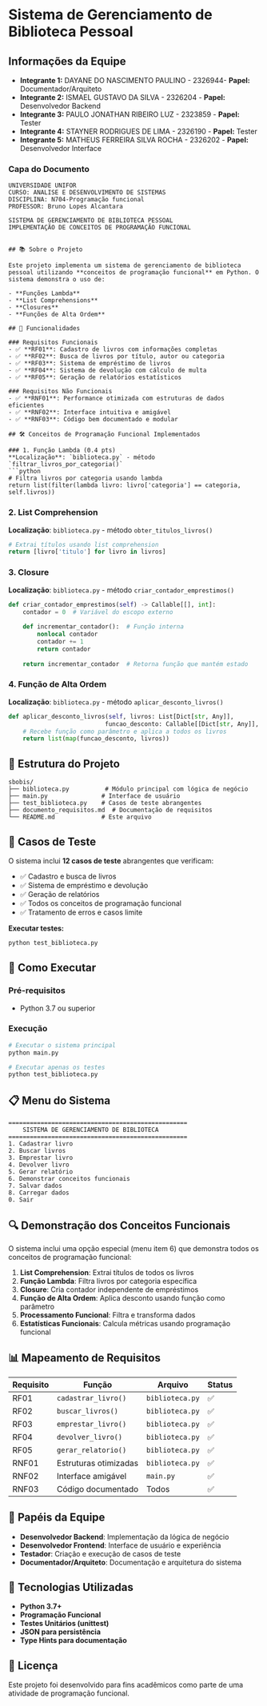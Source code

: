 # Sistema de Gerenciamento de Biblioteca Pessoal

## Informações da Equipe
- **Integrante 1:** DAYANE DO NASCIMENTO PAULINO - 2326944- **Papel:** Documentador/Arquiteto
- **Integrante 2:** ISMAEL GUSTAVO DA SILVA - 2326204 - **Papel:** Desenvolvedor Backend
- **Integrante 3:** PAULO JONATHAN RIBEIRO LUZ - 2323859 - **Papel:** Tester
- **Integrante 4:** STAYNER RODRIGUES DE LIMA - 2326190 - **Papel:** Tester
- **Integrante 5:** MATHEUS FERREIRA SILVA ROCHA - 2326202 - **Papel:** Desenvolvedor Interface

### Capa do Documento 
```
UNIVERSIDADE UNIFOR
CURSO: ANALISE E DESENVOLVIMENTO DE SISTEMAS
DISCIPLINA: N704-Programação funcional
PROFESSOR: Bruno Lopes Alcantara

SISTEMA DE GERENCIAMENTO DE BIBLIOTECA PESSOAL
IMPLEMENTAÇÃO DE CONCEITOS DE PROGRAMAÇÃO FUNCIONAL


## 📚 Sobre o Projeto

Este projeto implementa um sistema de gerenciamento de biblioteca pessoal utilizando **conceitos de programação funcional** em Python. O sistema demonstra o uso de:

- **Funções Lambda**
- **List Comprehensions** 
- **Closures**
- **Funções de Alta Ordem**

## 🚀 Funcionalidades

### Requisitos Funcionais
- ✅ **RF01**: Cadastro de livros com informações completas
- ✅ **RF02**: Busca de livros por título, autor ou categoria
- ✅ **RF03**: Sistema de empréstimo de livros
- ✅ **RF04**: Sistema de devolução com cálculo de multa
- ✅ **RF05**: Geração de relatórios estatísticos

### Requisitos Não Funcionais
- ✅ **RNF01**: Performance otimizada com estruturas de dados eficientes
- ✅ **RNF02**: Interface intuitiva e amigável
- ✅ **RNF03**: Código bem documentado e modular

## 🛠️ Conceitos de Programação Funcional Implementados

### 1. Função Lambda (0.4 pts)
**Localização**: `biblioteca.py` - método `filtrar_livros_por_categoria()`
```python
# Filtra livros por categoria usando lambda
return list(filter(lambda livro: livro['categoria'] == categoria, self.livros))
```

### 2. List Comprehension
**Localização**: `biblioteca.py` - método `obter_titulos_livros()`
```python
# Extrai títulos usando list comprehension
return [livro['titulo'] for livro in livros]
```

### 3. Closure 
**Localização**: `biblioteca.py` - método `criar_contador_emprestimos()`
```python
def criar_contador_emprestimos(self) -> Callable[[], int]:
    contador = 0  # Variável do escopo externo
    
    def incrementar_contador():  # Função interna
        nonlocal contador
        contador += 1
        return contador
    
    return incrementar_contador  # Retorna função que mantém estado
```

### 4. Função de Alta Ordem 
**Localização**: `biblioteca.py` - método `aplicar_desconto_livros()`
```python
def aplicar_desconto_livros(self, livros: List[Dict[str, Any]], 
                           funcao_desconto: Callable[[Dict[str, Any]], Dict[str, Any]]) -> List[Dict[str, Any]]:
    # Recebe função como parâmetro e aplica a todos os livros
    return list(map(funcao_desconto, livros))
```

## 📁 Estrutura do Projeto

```
sbobis/
├── biblioteca.py          # Módulo principal com lógica de negócio
├── main.py               # Interface de usuário
├── test_biblioteca.py    # Casos de teste abrangentes
├── documento_requisitos.md  # Documentação de requisitos
└── README.md             # Este arquivo
```

## 🧪 Casos de Teste

O sistema inclui **12 casos de teste** abrangentes que verificam:

- ✅ Cadastro e busca de livros
- ✅ Sistema de empréstimo e devolução
- ✅ Geração de relatórios
- ✅ Todos os conceitos de programação funcional
- ✅ Tratamento de erros e casos limite

**Executar testes:**
```bash
python test_biblioteca.py
```

## 🚀 Como Executar

### Pré-requisitos
- Python 3.7 ou superior

### Execução
```bash
# Executar o sistema principal
python main.py

# Executar apenas os testes
python test_biblioteca.py
```

## 📋 Menu do Sistema

```
==================================================
    SISTEMA DE GERENCIAMENTO DE BIBLIOTECA
==================================================
1. Cadastrar livro
2. Buscar livros
3. Emprestar livro
4. Devolver livro
5. Gerar relatório
6. Demonstrar conceitos funcionais
7. Salvar dados
8. Carregar dados
0. Sair
```

## 🔍 Demonstração dos Conceitos Funcionais

O sistema inclui uma opção especial (menu item 6) que demonstra todos os conceitos de programação funcional:

1. **List Comprehension**: Extrai títulos de todos os livros
2. **Função Lambda**: Filtra livros por categoria específica
3. **Closure**: Cria contador independente de empréstimos
4. **Função de Alta Ordem**: Aplica desconto usando função como parâmetro
5. **Processamento Funcional**: Filtra e transforma dados
6. **Estatísticas Funcionais**: Calcula métricas usando programação funcional

## 📊 Mapeamento de Requisitos

| Requisito | Função | Arquivo | Status |
|-----------|--------|---------|--------|
| RF01 | `cadastrar_livro()` | `biblioteca.py` | ✅ |
| RF02 | `buscar_livros()` | `biblioteca.py` | ✅ |
| RF03 | `emprestar_livro()` | `biblioteca.py` | ✅ |
| RF04 | `devolver_livro()` | `biblioteca.py` | ✅ |
| RF05 | `gerar_relatorio()` | `biblioteca.py` | ✅ |
| RNF01 | Estruturas otimizadas | `biblioteca.py` | ✅ |
| RNF02 | Interface amigável | `main.py` | ✅ |
| RNF03 | Código documentado | Todos | ✅ |

## 👥 Papéis da Equipe

- **Desenvolvedor Backend**: Implementação da lógica de negócio
- **Desenvolvedor Frontend**: Interface de usuário e experiência
- **Testador**: Criação e execução de casos de teste
- **Documentador/Arquiteto**: Documentação e arquitetura do sistema


## 🔧 Tecnologias Utilizadas

- **Python 3.7+**
- **Programação Funcional**
- **Testes Unitários (unittest)**
- **JSON para persistência**
- **Type Hints para documentação**

## 📝 Licença

Este projeto foi desenvolvido para fins acadêmicos como parte de uma atividade de programação funcional.
